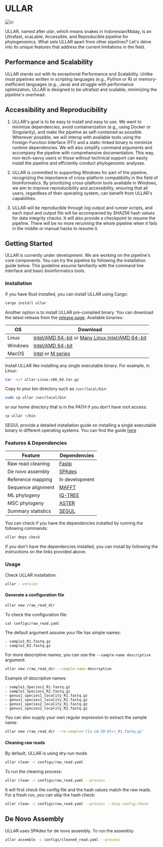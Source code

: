 # ULLAR

![ci](https://github.com/hhandika/ullar/workflows/tests/badge.svg)

ULLAR, named after _ular_, which means snakes in Indonesian/Malay, is an Ultrafast, scaLable, Accessible, and Reproducible pipeline for phylogenomics. What sets ULLAR apart from other pipelines? Let's delve into its unique features that address the current limitations in the field.

## Performance and Scalability

ULLAR stands out with its exceptional Performance and Scalability. Unlike most pipelines written in scripting languages (e.g., Python or R) or memory-inefficient languages (e.g., Java) and struggle with performance optimization, ULLAR is designed to be ultrafast and scalable, minimizing the pipeline's overhead.

## Accessibility and Reproducibility

1. ULLAR's goal is to be easy to install and easy to use. We want to minimize dependencies, avoid containerization (e.g., using Docker or Singularity), and make the pipeline as self-contained as possible. Whenever possible, we will interop with available tools using the Foreign-Function Interface (FFI) and a static-linked binary to minimize runtime dependencies. We will also simplify command arguments and accompany the pipeline with comprehensive documentation. This way, non-tech-savvy users or those without technical support can easily install the pipeline and efficiently conduct phylogenomic analyses.

2. ULLAR is committed to supporting Windows for part of the pipeline, recognizing the importance of cross-platform compatibility in the field of bioinformatics. By prioritizing cross-platform tools available in Windows, we aim to improve reproducibility and accessibility, ensuring that all users, regardless of their operating system, can benefit from ULLAR's capabilities.

3. ULLAR will be reproducible through log output and runner scripts, and each input and output file will be accompanied by SHA256 hash values for data integrity checks. It will also provide a checkpoint to resume the pipeline. There will be no more rerunning the whole pipeline when it fails in the middle or manual hacks to resume it.

## Getting Started

ULLAR is currently under development. We are working on the pipeline's core components. You can try the pipeline by following the installation guide below. This guideline assume familiarity with the command line interface and basic bioinformatics tools.

### Installation

If you have Rust installed, you can install ULLAR using Cargo:

```bash
cargo install ullar
```

Another option is to install ULLAR pre-compiled binary. You can download the latest release from the [release page](https://github.com/hhandika/ullar/releases/latest). Available binaries:

| OS      | Download                                                                                                                                                                                                                             |
| ------- | ------------------------------------------------------------------------------------------------------------------------------------------------------------------------------------------------------------------------------------ |
| Linux   | [Intel/AMD 64-bit](https://github.com/hhandika/ullar/releases/latest/download/ullar-Linux-x86_64.tar.gz) or [Many Linux Intel/AMD 64-bit](https://github.com/hhandika/ullar/releases/latest/download/ullar-Linux-musl-x86_64.tar.gz) |
| Windows | [Intel/AMD 64-bit](https://github.com/hhandika/ullar/releases/latest/download/ullar-Windows-x86_64.zip)                                                                                                                              |
| MacOS   | [Intel](https://github.com/hhandika/ullar/releases/latest/download/ullar-macOS-x86_64.tar.gz) or [M series](https://github.com/hhandika/ullar/releases/latest/download/ullar-macOS-arm64.tar.gz)                                     |

Install ULLAR like installing any single executable binary. For example, in Linux:

```bash
tar -xvf ullar-Linux-x86_64.tar.gz
```

Copy to your bin directory such as `/usr/local/bin`:

```bash
sudo cp ullar /usr/local/bin
```

or our home directory that is in the PATH if you don't have root access:

```bash
cp ullar ~/bin
```

SEGUL provide a detailed installation guide on installing a single executable binary in different operating systems. You can find the guide [here](https://www.segul.app/docs/installation/install_binary)

### Features & Dependencies

| Feature            | Dependencies                                       |
| ------------------ | -------------------------------------------------- |
| Raw read cleaning  | [Fastp](https://github.com/OpenGene/fastp)         |
| De novo assembly   | [SPAdes](http://cab.spbu.ru/software/spades/)      |
| Reference mapping  | In development                                     |
| Sequence alignment | [MAFFT](https://mafft.cbrc.jp/alignment/software/) |
| ML phylogeny       | [IQ-TREE](http://www.iqtree.org/)                  |
| MSC phylogeny      | [ASTER](https://github.com/chaoszhang/ASTER)       |
| Summary statistics | [SEGUL](https://www.segul.app/)                    |

You can check if you have the dependencies installed by running the following commands:

```bash
ullar deps check
```

If you don't have the dependencies installed, you can install by following the instructions on the links provided above.

### Usage

Check ULLAR installation:

```bash
ullar --version
```

#### Generate a configuration file

```bash
ullar new /raw_read_dir
```

To check the configuration file:

```bash
cat configs/raw_read.yaml
```

The default argument assume your file has simple names:

```text
- sample1_R1.fastq.gz
- sample1_R2.fastq.gz
```

For more descriptive names, you can use the `--sample-name descriptive` argument:

```bash
ullar new /raw_read_dir --sample-name descriptive
```

Example of descriptive names:

```text
- sample1_Species1_R1.fastq.gz
- sample1_Species1_R2.fastq.gz
- genus1_species1_locality_R1.fastq.gz
- genus1_species1_locality_R2.fastq.gz
- genus1_species2_locality_R1.fastq.gz
- genus1_species2_locality_R2.fastq.gz
```

You can also supply your own regular expression to extract the sample name:

```bash
ullar new /raw_read_dir --re-sample='([a-zA-Z0-9]+)_R1.fastq.gz'
```

#### Cleaning raw reads

By default, ULLAR is using dry-run mode.

```bash
ullar clean -c configs/raw_read.yaml
```

To run the cleaning process:

```bash
ullar clean -c configs/raw_read.yaml --process
```

It will first check the config file and the hash values match the raw reads. For a fresh run, you can skip the hash check:

```bash
ullar clean -c configs/raw_read.yaml --process --skip-config-check
```

## De Novo Assembly

ULLAR uses SPAdes for de novo assembly. To run the assembly:

```bash
ullar assemble -c configs/cleaned_read.yaml --process
```
